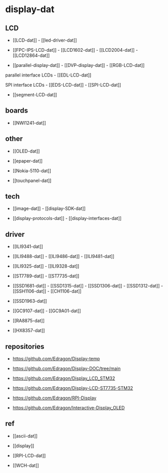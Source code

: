 
# display-dat




## LCD 

- [[LCD-dat]] - [[led-driver-dat]]

- [[FPC-IPS-LCD-dat]] - [[LCD1602-dat]] - [[LCD2004-dat]] - [[LCD12864-dat]]

- [[parallel-display-dat]] - [[DVP-display-dat]] - [[RGB-LCD-dat]]

parallel interface LCDs - [[EDL-LCD-dat]]

SPI interface LCDs - [[EDS-LCD-dat]] - [[SPI-LCD-dat]]



- [[segment-LCD-dat]]


## boards 

- [[NWI1241-dat]]

## other 


- [[OLED-dat]]

- [[epaper-dat]]

- [[Nokia-5110-dat]]

- [[touchpanel-dat]]




## tech 

- [[image-dat]] - [[display-SDK-dat]]

- [[display-protocols-dat]] - [[display-interfaces-dat]]



## driver 

- [[ILI9341-dat]]

- [[ILI9488-dat]] - [[ILI9486-dat]] - [[ILI9481-dat]]

- [[ILI9325-dat]] - [[ILI9328-dat]]

- [[ST7789-dat]] - [[ST7735-dat]]

- [[SSD1681-dat]] - [[SSD1315-dat]] - [[SSD1306-dat]] - [[SSD1312-dat]] - [[SSH1106-dat]] - [[CH1106-dat]]

- [[SSD1963-dat]]

- [[GC9107-dat]] - [[GC9A01-dat]]
  
- [[RA8875-dat]]

- [[HX8357-dat]]


## repositories 

- https://github.com/Edragon/Display-temp
- https://github.com/Edragon/Display-DOC/tree/main



- https://github.com/Edragon/Display_LCD_STM32
- https://github.com/Edragon/Display-LCD-ST7735-STM32


- https://github.com/Edragon/RPI-Display

- https://github.com/Edragon/Interactive-Display_OLED


## ref 

- [[ascii-dat]]

- [[display]]

- [[RPI-LCD-dat]]

- [[WCH-dat]]


